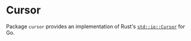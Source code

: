 # Cursor

Package `cursor` provides an implementation of Rust's [`std::io::Cursor`][std-io-cursor] for Go.

[std-io-cursor]: https://doc.rust-lang.org/stable/std/io/struct.Cursor.html
